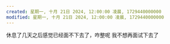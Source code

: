 ```yaml
---
created: 星期一, 十月 21日 2024, 12:00:00 凌晨, 1729440000000
modified: 星期一, 十月 21日 2024, 12:00:00 凌晨, 1729440000000
---
```



休息了几天之后感觉已经面不下去了，咋整呢
我不想再面试下去了